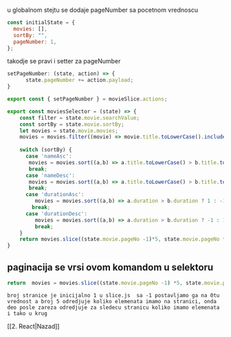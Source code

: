 
u globalnom stejtu se dodaje pageNumber sa pocetnom vrednoscu

```jsx
const initialState = {
  movies: [],
  sortBy: "",
  pageNumber: 1,
};
```

takodje se pravi i setter za pageNumber
```jsx
setPageNumber: (state, action) => {
      state.pageNumber += action.payload;
}

export const { setPageNumber } = movieSlice.actions;
```

```jsx
export const moviesSelector = (state) => {
    const filter = state.movie.searchValue;
    const sortBy = state.movie.sortBy;
    let movies = state.movie.movies;
    movies = movies.filter((movie) => movie.title.toLowerCase().includes(filter.toLowerCase()));
    
    switch (sortBy) {
      case 'nameAsc':
       movies = movies.sort((a,b) => a.title.toLowerCase() > b.title.toLowerCase() ? 1 : -1)
       break;
      case 'nameDesc':
       movies = movies.sort((a,b) => a.title.toLowerCase() > b.title.toLowerCase() ? -1 : 1)
       break;
      case 'durationAsc':
         movies = movies.sort((a,b) => a.duration > b.duration ? 1 : -1)
        break;
      case 'durationDesc':
         movies = movies.sort((a,b) => a.duration > b.duration ? -1 : 1)
         break;
    }
    return movies.slice((state.movie.pageNo -1)*5, state.movie.pageNo * 5);
}
```
## paginacija se vrsi ovom komandom u selektoru

```jsx
return  movies = movies.slice((state.movie.pageNo -1) *5, state.movie.pageNo *5)
```
`broj stranice je inicijalno 1 u slice.js  sa -1 postavljamo ga na 0tu vrednost a broj 5 odredjuje koliko elemenata imamo na stranici, onda deo posle zareza odredjuje za sledecu stranicu koliko imamo elemenata i tako u krug`


[[2. React|Nazad]] 